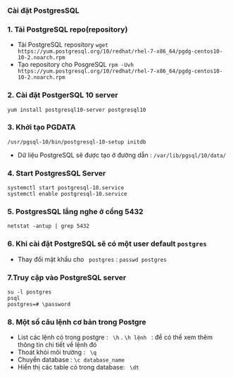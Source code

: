### Cài đặt PostgresSQL 

### 1. Tải PostgreSQL repo(repository)
- Tải PostgreSQL repository
` wget https://yum.postgresql.org/10/redhat/rhel-7-x86_64/pgdg-centos10-10-2.noarch.rpm `
- Tạo repository cho PosgreSQL 
` rpm -Uvh https://yum.postgresql.org/10/redhat/rhel-7-x86_64/pgdg-centos10-10-2.noarch.rpm `

### 2. Cài đặt PostgerSQL 10 server
` yum install postgresql10-server postgresql10 `

### 3. Khởi tạo PGDATA
` /usr/pgsql-10/bin/postgresql-10-setup initdb `

- Dữ liệu PostgreSQL sẽ được tạo ở đường dẫn : ` /var/lib/pgsql/10/data/ `

### 4. Start PostgresSQL Server
```
systemctl start postgresql-10.service
systemctl enable postgresql-10.service
```

### 5. PostgresSQL lắng nghe ở cổng 5432
` netstat -antup | grep 5432 `

### 6. Khi cài đặt PostgreSQL sẽ có một user default ` postgres `
- Thay đổi mật khẩu cho ` postgres` : ` passwd postgres `

### 7.Truy cập vào PostgreSQL server
```
su -l postgres
psql
postgres=# \password

```

### 8. Một số câu lệnh cơ bản trong Postgre
- List các lệnh có trong postgre : ` \h` . `\h lệnh ` : để có thể xem thêm thông tin chi tiết về lệnh đó
- Thoát khỏi môi trường : ` \q`
- Chuyển database : `\c database_name`
- Hiển thị các table có trong database: ` \dt`











